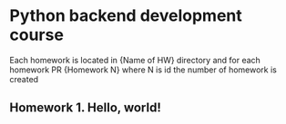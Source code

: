# Python backend development course

Each homework is located in {Name of HW} directory and for each homework PR {Homework N} where N is id the number of homework is created

## Homework 1. Hello, world!





